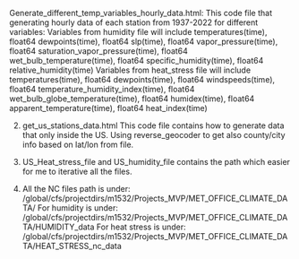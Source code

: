 Generate_different_temp_variables_hourly_data.html:
This code file that generating hourly data of each station from 1937-2022 for different variables:
Variables from humidity file will include
temperatures(time), float64 dewpoints(time), float64 slp(time), float64 vapor_pressure(time), float64 saturation_vapor_pressure(time), float64 wet_bulb_temperature(time), float64 specific_humidity(time), float64 relative_humidity(time)
Variables from heat_stress file will include
temperatures(time), float64 dewpoints(time), float64 windspeeds(time), float64 temperature_humidity_index(time), float64 wet_bulb_globe_temperature(time), float64 humidex(time), float64 apparent_temperature(time), float64 heat_index(time)

2. get_us_stations_data.html
This code file contains how to generate data that only inside the US. Using reverse_geocoder to get also county/city info based on lat/lon from file.

3. US_Heat_stress_file and US_humidity_file contains the path which easier for me to iterative all the files.
   
4. All the NC files path is under: /global/cfs/projectdirs/m1532/Projects_MVP/MET_OFFICE_CLIMATE_DATA/
For humidity is under: /global/cfs/projectdirs/m1532/Projects_MVP/MET_OFFICE_CLIMATE_DATA/HUMIDITY_data
For heat stress is under: /global/cfs/projectdirs/m1532/Projects_MVP/MET_OFFICE_CLIMATE_DATA/HEAT_STRESS_nc_data
